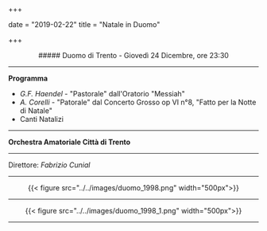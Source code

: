 ﻿+++

date = "2019-02-22"
title = "Natale in Duomo"

+++

<center>
##### Duomo di Trento - Giovedì 24 Dicembre, ore 23:30
</center>

---

**Programma**

* *G.F. Haendel* - "Pastorale" dall'Oratorio "Messiah"
* *A. Corelli* - "Patorale" dal Concerto Grosso op VI n°8, "Fatto per la Notte di Natale"
* Canti Natalizi 

---

**Orchestra Amatoriale Città di Trento**

---

Direttore: *Fabrizio Cunial*

---

<center>

{{< figure src="../../images/duomo_1998.png" width="500px">}}

---

{{< figure src="../../images/duomo_1998_1.png" width="500px">}}


---

</center>
   
